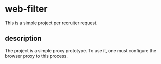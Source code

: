 # web-filter
This is a simple project per recruiter request.

## description
The project is a simple proxy prototype. To use it, one must configure the browser proxy to this process.
